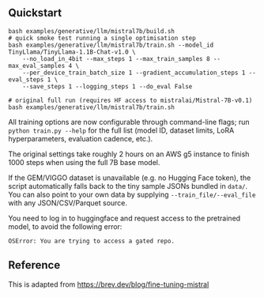 ## Quickstart

```
bash examples/generative/llm/mistral7b/build.sh
# quick smoke test running a single optimisation step
bash examples/generative/llm/mistral7b/train.sh --model_id TinyLlama/TinyLlama-1.1B-Chat-v1.0 \
    --no_load_in_4bit --max_steps 1 --max_train_samples 8 --max_eval_samples 4 \
    --per_device_train_batch_size 1 --gradient_accumulation_steps 1 --eval_steps 1 \
    --save_steps 1 --logging_steps 1 --do_eval False

# original full run (requires HF access to mistralai/Mistral-7B-v0.1)
bash examples/generative/llm/mistral7b/train.sh
```

All training options are now configurable through command-line flags; run
`python train.py --help` for the full list (model ID, dataset limits, LoRA
hyperparameters, evaluation cadence, etc.).

The original settings take roughly 2 hours on an AWS g5 instance to finish
1000 steps when using the full 7B base model.

If the GEM/VIGGO dataset is unavailable (e.g. no Hugging Face token), the
script automatically falls back to the tiny sample JSONs bundled in
`data/`. You can also point to your own data by supplying
`--train_file/--eval_file` with any JSON/CSV/Parquet source.

You need to log in to huggingface and request access to the pretrained model, to avoid the following error:

```
OSError: You are trying to access a gated repo.
```

## Reference

This is adapted from https://brev.dev/blog/fine-tuning-mistral
